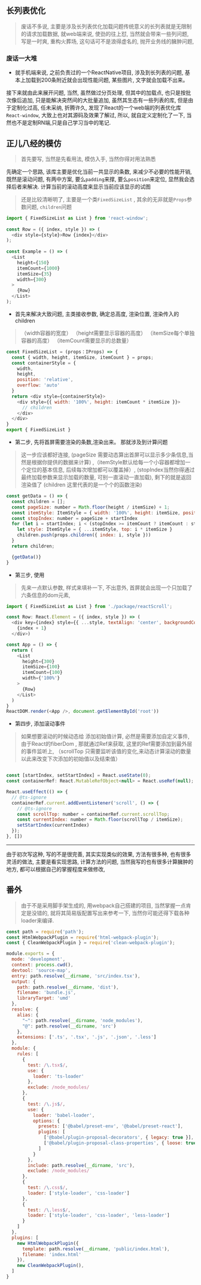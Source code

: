 ## 长列表优化

> 废话不多说, 主要是涉及长列表优化加载问题传统意义的长列表就是无限制的请求加载数据, 就web端来说, 使劲的往上怼, 当然就会带来一些列问题, 写是一时爽, 重构火葬场, 这句话可不是浪得虚名的, 抛开业务线的臃肿问题, 

### 废话一大堆
- 就手机端来说, 之前负责过的一个ReactNative项目, 涉及到长列表的问题, 基本上加载到200条附近就会出现性能问题, 某些图片, 文字就会加载不出来。

接下来就由此来展开问题, 当然, 虽然做过分页处理, 但其中的加载点, 也只是按批次像后追加, 只是能解决突然间的大批量追加, 虽然其生态有一些列表的库, 但是由于定制化过高, 任未采纳, 折腾许久, 发现了React的一个web端的列表优化库`React-window`, 大致上也对其源码及效果了解过, 所以, 就自定义定制化了一下, 当然也不是定制RN端,只是自己学习当中的笔记.

## 正儿八经的模仿

> 首先要写, 当然是先看用法, 模仿入手, 当然你得对用法熟悉

先确定一个思路, 该库主要是优化当前一共显示的条数, 来减少不必要的性能开销, 既然是滚动问题, 有两中方案, 要么`padding`来撑, 要么`position`来定位, 显然我会选择后者来解决. 计算当前的滚动高度来显示当前应该显示的试图
> 还是比较清晰明了, 主要是一个类`FixedSizeList` , 其余的无非就是`Props`参数问题, `children`问题
```js
import { FixedSizeList as List } from 'react-window';
 
const Row = ({ index, style }) => (
  <div style={style}>Row {index}</div>
);
 
const Example = () => (
  <List
    height={150}
    itemCount={1000}
    itemSize={35}
    width={300}
  >
    {Row}
  </List>
);
``` 

- 首先来解决大致问题, 主类接收参数, 确定总高度, 渲染位置, 渲染传入的children
> （width容器的宽度）  （height需要显示容器的高度） （itemSize每个单独容器的高度） （itemCount需要显示的总数量）
```js
const FixedSizeList = (props：IProps) => {
  const { width, height, itemSize, itemCount } = props;
  const containerStyle = {
    width,
    height,
    position: 'relative',
    overflow: 'auto'
  }
  return <div style={containerStyle}>
    <div style={{ width: '100%', height: itemCount * itemSize }}>
      // children
    </div>
  </div>
}
export { FixedSizeList }
```
- 第二步, 先将首屏需要渲染的条数,渲染出来。 那就涉及到计算问题
> 这一步应该都好连接, (pageSize 需要动态算出首屏可以显示多少条信息,当然是根据你提供的数据来计算) ,（itemStyle默认给每一个小容器都增加一个定位的基本信息, 后续每次增加都可以覆盖掉）, (stopIndex当然你得通过最终加载参数来显示加载的数量, 可别一直滚动一直加载), 剩下的就是返回渲染值了 (children 这里代表的是一个个的函数渲染)
```js
const getData = () => {
  const children = [];
  const pageSize: number = Math.floor(height / itemSize) + 1;
  const itemStyle: ItemStyle = { width: '100%', height: itemSize, position: 'absolute', left: 0, top: 0 }
  const stopIndex: number = pageSize + startIndex
  for (let i = startIndex; i < (stopIndex >= itemCount ? itemCount : stopIndex); i++) {
    let style: ItemStyle = { ...itemStyle, top: i * itemSize }
    children.push(props.children({ index: i, style }))
  }
  return children;

  {getData()}
}
```

- 第三步, 使用
> 先来一点默认参数, 样式来填补一下, 不出意外, 首屏就会出现一个只加载了六条信息的dom元素, 
```js
import { FixedSizeList as List } from './package/reactScroll';

const Row: React.Element = ({ index, style }) => (
  <div key={index} style={{ ...style, textAlign: 'center', backgroundColor: 'red', border: '1px solid black' }}>
    {index + 1}
  </div>)

const App = () => {
  return (
    <List
      height={300}
      itemSize={100}
      itemCount={100}
      width={'100%'}
    >
      {Row}
    </List>
  )
}
ReactDOM.render(<App />, document.getElementById('root'))
```

- 第四步, 添加滚动事件
> 如果想要滚动的时候动态给 添加初始值计算, 必然是需要添加自定义事件, 由于React的fiberDom , 那就通过Ref来获取, 这里的Ref需要添加到最外层的事件监听上, （scrollTop 只需要监听该值的变化,来动态计算滚动的数量以此来改变下次添加的初始值以及结束值）
```js

const [startIndex, setStartIndex] = React.useState(0);
const containerRef: React.MutableRefObject<null> = React.useRef(null);

React.useEffect(() => {
  // @ts-ignore
  containerRef.current.addEventListener('scroll', () => {
    // @ts-ignore
    const scrollTop: number = containerRef.current.scrollTop;
    const currentIndex: number = Math.floor(scrollTop / itemSize);
    setStartIndex(currentIndex)
  });
}, [])
```
---

由于初次写这种, 写的不是很完善, 其实实现类似的效果, 方法有很多种, 也有很多灵活的做法, 主要是看实现思路, 计算方法的问题, 当然我写的也有很多计算臃肿的地方, 都可以根据自己的掌握程度来做修改, 

## 番外
> 由于不是采用脚手架生成的, 用webpack自己搭建的项目, 当然掌握一点肯定是没错的, 就将其简易版配置写出来参考一下, 当然你可能还得下载各种loader来编译.
```js
const path = require('path');
const HtmlWebpackPlugin = require('html-webpack-plugin');
const { CleanWebpackPlugin } = require('clean-webpack-plugin');

module.exports = {
  mode: 'development',
  context: process.cwd(),
  devtool: 'source-map',
  entry: path.resolve(__dirname, 'src/index.tsx'),
  output: {
    path: path.resolve(__dirname, 'dist'),
    filename: 'bundle.js',
    libraryTarget: 'umd'
  },
  resolve: {
    alias: {
      "~": path.resolve(__dirname, 'node_modules'),
      "@": path.resolve(__dirname, 'src')
    },
    extensions: ['.ts', '.tsx', '.js', '.json', '.less']
  },
  module: {
    rules: [
      {
        test: /\.tsx$/,
        use: {
          loader: 'ts-loader'
        },
        exclude: /node_modules/
      },
      {
        test: /\.js$/,
        use: {
          loader: 'babel-loader',
          options: {
            presets: ['@babel/preset-env', '@babel/preset-react'],
            plugins: [
              ['@babel/plugin-proposal-decorators', { legacy: true }],
              ['@babel/plugin-proposal-class-properties', { loose: true }]
            ]
          }
        },
        include: path.resolve(__dirname, 'src'),
        exclude: /node_modules/
      },
      {
        test: /\.css$/,
        loader: ['style-loader', 'css-loader']
      },
      {
        test: /\.less$/,
        loader: ['style-loader', 'css-loader', 'less-loader']
      }
    ]
  },
  plugins: [
    new HtmlWebpackPlugin({
      template: path.resolve(__dirname, 'public/index.html'),
      filename: 'index.html'
    }),
    new CleanWebpackPlugin(),
  ]
}
```

